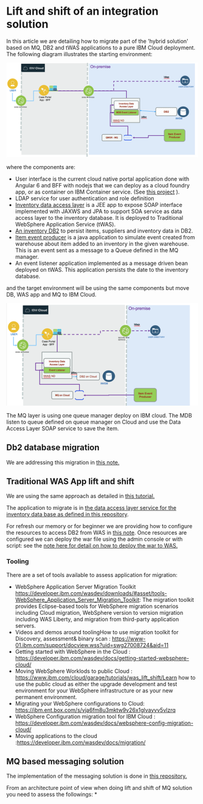 # Lift and shift of an integration solution
In this article we are detailing how to migrate part of the 'hybrid solution' based on MQ, DB2 and tWAS applications to a pure IBM Cloud deployment. The following diagram illustrates the starting environment:

![](SaaS-start.png)

where the components are:
* User interface is the current cloud native portal application done with Angular 6 and BFF with nodejs that we can deploy as a cloud foundry app, or as container on IBM Container service. (See [this project](https://github.com/ibm-cloud-architecture/refarch-caseportal-app) ).
* LDAP service for user authentication and role definition
* [Inventory data access layer](https://github.com/ibm-cloud-architecture/refarch-integration-inventory-dal) is a JEE app to expose SOAP interface implemented with JAXWS and JPA to support SOA service as data access layer to the inventory database. It is deployed to Traditional WebSphere Application Service (tWAS).
* [An inventory DB2](https://github.com/ibm-cloud-architecture/refarch-integration-inventory-db2) to persist items, suppliers and inventory data in DB2.
* [Item event producer]((https://github.com/ibm-cloud-architecture/refarch-mq-messaging)) is a java application to simulate event created from warehouse about item added to an inventory in the given warehouse. This is an event sent as a message to a Queue defined in the MQ manager.
* An event listener application implemented as a message driven bean deployed on tWAS. This application persists the date to the inventory database.

and the target environment will be using the same components but move DB, WAS app and MQ to IBM Cloud.

![](SaaS-endState.png)

The MQ layer is using one queue manager deploy on IBM cloud. The MDB listen to queue defined on queue manager on Cloud and use the Data Access Layer SOAP service to save the item.

## Db2 database migration
We are addressing this migration in [this note.](https://github.com/ibm-cloud-architecture/refarch-integration-inventory-db2/blob/master/docs/db2-cloud.md)

## Traditional WAS App lift and shift
We are using the same approach as detailed in [this tutorial.](https://github.com/ibm-cloud-architecture/refarch-jee/tree/master/static/artifacts/WASaaS-tWAS-tutorial)

The application to migrate is in [the data access layer service for the inventory data base as defined in this repository](https://github.com/ibm-cloud-architecture/refarch-integration-inventory-dal).

For refresh our memory or for beginner we are providing how to configure the resources to access DB2 from WAS in [this note](twas-res.md). Once resources are configured we can deploy the war file using the admin console or with script: see the [note here for detail on how to deploy the war to WAS.](https://github.com/ibm-cloud-architecture/refarch-integration-inventory-dal/blob/master/docs/twas-deploy.md)


### Tooling
There are a set of tools available to assess application for migration:
* WebSphere Application Server Migration Toolkit https://developer.ibm.com/wasdev/downloads/#asset/tools-WebSphere_Application_Server_Migration_Toolkit: The migration toolkit provides Eclipse-based tools for WebSphere migration scenarios including Cloud migration, WebSphere version to version migration including WAS Liberty, and migration from third-party application servers.
* Videos and demos around toolingHow to use migration toolkit for Discovery, assessment& binary scan : https://www-01.ibm.com/support/docview.wss?uid=swg27008724&aid=11
* Getting started with WebSphere in the Cloud : https://developer.ibm.com/wasdev/docs/getting-started-websphere-cloud/
* Moving WebSphere Worklods to public Cloud : https://www.ibm.com/cloud/garage/tutorials/was_lift_shift/Learn how to use the public cloud as either the upgrade development and test environment for your WebSphere infrastructure or as your new permanent environment.
* Migrating your WebSphere configurations to Cloud: https://ibm.ent.box.com/s/vja6fm8u3mktw9v26x1glvayvv5vlzrq
* WebSphere Configuration migration tool for IBM Cloud : https://developer.ibm.com/wasdev/docs/websphere-config-migration-cloud/
* Moving applications to the cloud :https://developer.ibm.com/wasdev/docs/migration/

## MQ based messaging solution
The implementation of the messaging solution is done in [this repository.](https://github.com/ibm-cloud-architecture/refarch-mq-messaging)

From an architecture point of view when doing lift and shift of MQ solution you need to assess the followings:
* 
